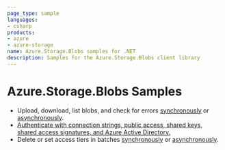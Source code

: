```yaml
---
page_type: sample
languages:
- csharp
products:
- azure
- azure-storage
name: Azure.Storage.Blobs samples for .NET
description: Samples for the Azure.Storage.Blobs client library
---
```


# Azure.Storage.Blobs Samples

- Upload, download, list blobs, and check for errors [synchronously](https://github.com/Azure/azure-sdk-for-net/blob/master/sdk/storage/Azure.Storage.Blobs/samples/Sample01a_HelloWorld.cs) or [asynchronously](https://github.com/Azure/azure-sdk-for-net/blob/master/sdk/storage/Azure.Storage.Blobs/samples/Sample01b_HelloWorldAsync.cs).
- [Authenticate with connection strings, public access, shared keys, shared access signatures, and Azure Active Directory.](https://github.com/Azure/azure-sdk-for-net/blob/master/sdk/storage/Azure.Storage.Blobs/samples/Sample02_Auth.cs)
- Delete or set access tiers in batches [synchronously](https://github.com/Azure/azure-sdk-for-net/blob/master/sdk/storage/Azure.Storage.Blobs.Batch/samples/Sample03a_Batching.cs) or [asynchronously](https://github.com/Azure/azure-sdk-for-net/blob/master/sdk/storage/Azure.Storage.Blobs.Batch/samples/Sample03b_BatchingAsync.cs).
